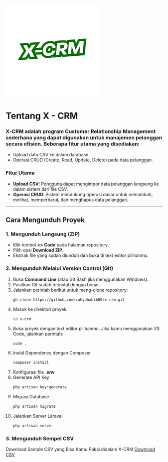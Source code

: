 <img src="./public/gambar/x-crm.png" style="height:300px">

# Tentang X - CRM

### X-CRM adalah program **Customer Relationship Management** sederhana yang dapat digunakan untuk manajemen pelanggan secara efisien. Beberapa fitur utama yang disediakan:

- Upload data CSV ke dalam database.
- Operasi CRUD (Create, Read, Update, Delete) pada data pelanggan.

### Fitur Utama

- **Upload CSV**: Pengguna dapat mengimpor data pelanggan langsung ke dalam sistem dari file CSV.
- **Operasi CRUD**: Sistem mendukung operasi dasar untuk menambah, melihat, memperbarui, dan menghapus data pelanggan.

---

## Cara Mengunduh Proyek

### 1. Mengunduh Langsung (ZIP)

- Klik tombol **<> Code** pada halaman repository.
- Pilih opsi **Download ZIP**.
- Ekstrak file yang sudah diunduh dan buka di text editor pilihanmu.

### 2. Mengunduh Melalui Version Control (Git)

1. Buka **Command Line** (atau Git Bash jika menggunakan Windows).
2. Pastikan Git sudah terinstal dengan benar.
3. Jalankan perintah berikut untuk meng-clone repository:  <br>
   ```bash
   gh clone https://github.com/cahyahabib00/x-crm.git
4. Masuk ke direktori proyek:
   ```bash
   cd x-crm
5. Buka proyek dengan text editor pilihanmu. Jika kamu menggunakan VS Code, jalankan perintah:
   ```bash
   code .
6. Instal Dependency dengan Composer
   ```bash
   composer install
7. Konfigurasi file **.env**
8. Generate API Key
    ```bash
    php artisan key:generate
9. Migrasi Database
    ```bash
    php artisan migrate
10. Jalankan Server Laravel
    ```bash
    php artisan serve  
### 3. Mengunduh Sempel CSV 
Download Sample CSV yang Bisa Kamu Pakai didalam X-CRM <a href="{{ asset('./public/sample.csv') }}" download="myfile.csv">Download CSV</a>
